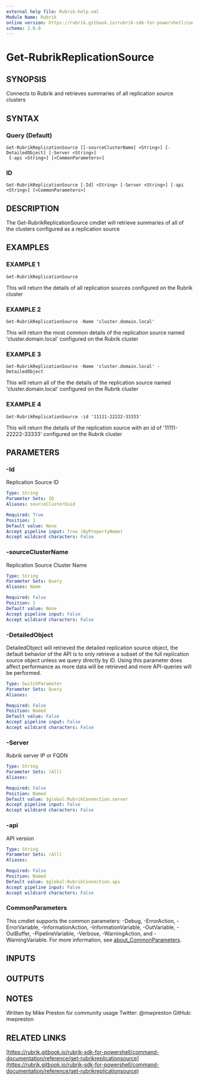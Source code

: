 ```yaml
---
external help file: Rubrik-help.xml
Module Name: Rubrik
online version: https://rubrik.gitbook.io/rubrik-sdk-for-powershell/command-documentation/reference/get-rubrikreplicationsource
schema: 2.0.0
---
```


# Get-RubrikReplicationSource

## SYNOPSIS
Connects to Rubrik and retrieves summaries of all replication source clusters

## SYNTAX

### Query (Default)
```
Get-RubrikReplicationSource [[-sourceClusterName] <String>] [-DetailedObject] [-Server <String>]
 [-api <String>] [<CommonParameters>]
```

### ID
```
Get-RubrikReplicationSource [-Id] <String> [-Server <String>] [-api <String>] [<CommonParameters>]
```

## DESCRIPTION
The Get-RubrikReplicationSource cmdlet will retrieve summaries of all of the clusters configured as a replication source

## EXAMPLES

### EXAMPLE 1
```
Get-RubrikReplicationSource
```

This will return the details of all replication sources configured on the Rubrik cluster

### EXAMPLE 2
```
Get-RubrikReplicationSource -Name 'cluster.domain.local'
```

This will return the most common details of the replication source named 'cluster.domain.local' configured on the Rubrik cluster

### EXAMPLE 3
```
Get-RubrikReplicationSource -Name 'cluster.domain.local' -DetailedObject
```

This will return all of the the details of the replication source named 'cluster.domain.local' configured on the Rubrik cluster

### EXAMPLE 4
```
Get-RubrikReplicationSource -id '11111-22222-33333'
```

This will return the details of the replication source with an id of '11111-22222-33333' configured on the Rubrik cluster

## PARAMETERS

### -Id
Replication Source ID

```yaml
Type: String
Parameter Sets: ID
Aliases: sourceClusterUuid

Required: True
Position: 1
Default value: None
Accept pipeline input: True (ByPropertyName)
Accept wildcard characters: False
```

### -sourceClusterName
Replication Source Cluster Name

```yaml
Type: String
Parameter Sets: Query
Aliases: Name

Required: False
Position: 1
Default value: None
Accept pipeline input: False
Accept wildcard characters: False
```

### -DetailedObject
DetailedObject will retrieved the detailed replication source object, the default behavior of the API is to only retrieve a subset of the full replication source object unless we query directly by ID.
Using this parameter does affect performance as more data will be retrieved and more API-queries will be performed.

```yaml
Type: SwitchParameter
Parameter Sets: Query
Aliases:

Required: False
Position: Named
Default value: False
Accept pipeline input: False
Accept wildcard characters: False
```

### -Server
Rubrik server IP or FQDN

```yaml
Type: String
Parameter Sets: (All)
Aliases:

Required: False
Position: Named
Default value: $global:RubrikConnection.server
Accept pipeline input: False
Accept wildcard characters: False
```

### -api
API version

```yaml
Type: String
Parameter Sets: (All)
Aliases:

Required: False
Position: Named
Default value: $global:RubrikConnection.api
Accept pipeline input: False
Accept wildcard characters: False
```

### CommonParameters
This cmdlet supports the common parameters: -Debug, -ErrorAction, -ErrorVariable, -InformationAction, -InformationVariable, -OutVariable, -OutBuffer, -PipelineVariable, -Verbose, -WarningAction, and -WarningVariable. For more information, see [about_CommonParameters](http://go.microsoft.com/fwlink/?LinkID=113216).

## INPUTS

## OUTPUTS

## NOTES
Written by Mike Preston for community usage
Twitter: @mwpreston
GitHub: mwpreston

## RELATED LINKS

[https://rubrik.gitbook.io/rubrik-sdk-for-powershell/command-documentation/reference/get-rubrikreplicationsource](https://rubrik.gitbook.io/rubrik-sdk-for-powershell/command-documentation/reference/get-rubrikreplicationsource)

